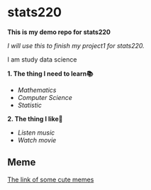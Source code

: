 # stats220
**This is my demo repo for stats220**
<!--- reason --->
*I will use this to finish my project1 for stats220.*
<!--- course --->
I am study data science
<!--- numbered lists --->
**1. The thing I need to learn📚**
<!--- unordered lists --->
* *Mathematics*
* *Computer Science*
* *Statistic*
<!--- numbered lists --->
**2. The thing I like🥰**
<!--- unordered lists --->
* *Listen music*
* *Watch movie*
## Meme
[The link of some cute memes](**https://www.pinterest.nz/corvuzteeth/wholesome-memes/**)
